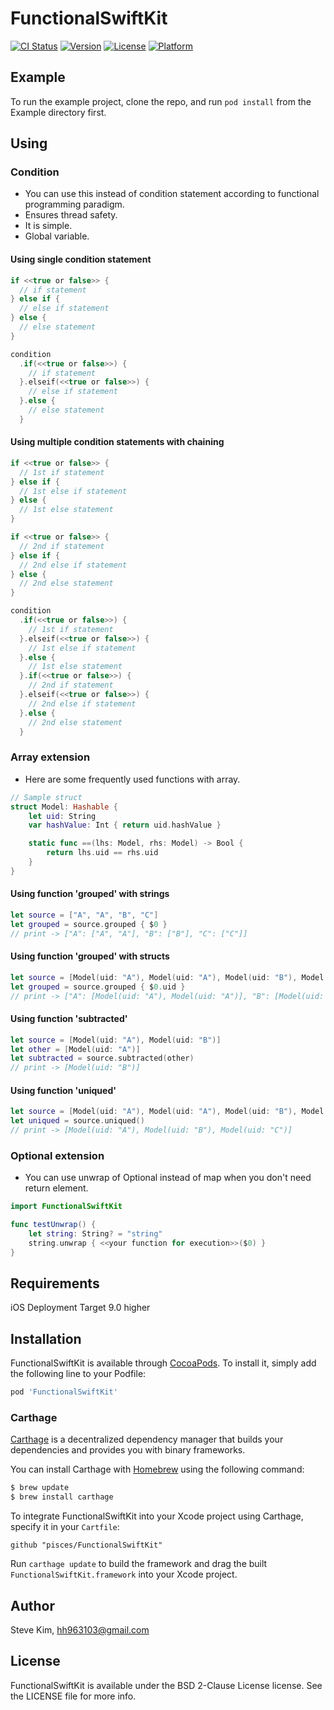 # FunctionalSwiftKit

[![CI Status](https://img.shields.io/travis/pisces/FunctionalSwiftKit.svg?style=flat)](https://travis-ci.org/pisces/FunctionalSwiftKit)
[![Version](https://img.shields.io/cocoapods/v/FunctionalSwiftKit.svg?style=flat)](https://cocoapods.org/pods/FunctionalSwiftKit)
[![License](https://img.shields.io/cocoapods/l/FunctionalSwiftKit.svg?style=flat)](https://cocoapods.org/pods/FunctionalSwiftKit)
[![Platform](https://img.shields.io/cocoapods/p/FunctionalSwiftKit.svg?style=flat)](https://cocoapods.org/pods/FunctionalSwiftKit)

## Example

To run the example project, clone the repo, and run `pod install` from the Example directory first.

## Using

### Condition
 * You can use this instead of condition statement according to functional programming paradigm.
 * Ensures thread safety.
 * It is simple.
 * Global variable.

#### Using single condition statement
```swift
if <<true or false>> {
  // if statement
} else if {
  // else if statement
} else {
  // else statement
}
```
```swift
condition
  .if(<<true or false>>) {  
    // if statement
  }.elseif(<<true or false>>) {
    // else if statement
  }.else {
    // else statement
  }
```

#### Using multiple condition statements with chaining
```swift
if <<true or false>> {
  // 1st if statement
} else if {
  // 1st else if statement
} else {
  // 1st else statement
}

if <<true or false>> {
  // 2nd if statement
} else if {
  // 2nd else if statement
} else {
  // 2nd else statement
}
```
```swift
condition
  .if(<<true or false>>) {  
    // 1st if statement
  }.elseif(<<true or false>>) {
    // 1st else if statement
  }.else {
    // 1st else statement
  }.if(<<true or false>>) {
    // 2nd if statement
  }.elseif(<<true or false>>) {
    // 2nd else if statement
  }.else {
    // 2nd else statement
  }
```

### Array extension
 * Here are some frequently used functions with array.

```swift
// Sample struct
struct Model: Hashable {
    let uid: String
    var hashValue: Int { return uid.hashValue }

    static func ==(lhs: Model, rhs: Model) -> Bool {
        return lhs.uid == rhs.uid
    }
}
```

#### Using function 'grouped' with strings
```swift
let source = ["A", "A", "B", "C"]
let grouped = source.grouped { $0 }
// print -> ["A": ["A", "A"], "B": ["B"], "C": ["C"]]
```

#### Using function 'grouped' with structs
```swift
let source = [Model(uid: "A"), Model(uid: "A"), Model(uid: "B"), Model(uid: "C")]
let grouped = source.grouped { $0.uid }
// print -> ["A": [Model(uid: "A"), Model(uid: "A")], "B": [Model(uid: "B")], "C": [Model(uid: "C")]]
```

#### Using function 'subtracted'
```swift
let source = [Model(uid: "A"), Model(uid: "B")]
let other = [Model(uid: "A")]
let subtracted = source.subtracted(other)
// print -> [Model(uid: "B")]
```

#### Using function 'uniqued'
```swift
let source = [Model(uid: "A"), Model(uid: "A"), Model(uid: "B"), Model(uid: "B")]
let uniqued = source.uniqued()
// print -> [Model(uid: "A"), Model(uid: "B"), Model(uid: "C")]
```

### Optional extension
 * You can use unwrap of Optional instead of map when you don't need return element.

```swift
import FunctionalSwiftKit

func testUnwrap() {
    let string: String? = "string"
    string.unwrap { <<your function for execution>>($0) }
}
```

## Requirements
iOS Deployment Target 9.0 higher

## Installation

FunctionalSwiftKit is available through [CocoaPods](https://cocoapods.org). To install
it, simply add the following line to your Podfile:

```ruby
pod 'FunctionalSwiftKit'
```

### Carthage

[Carthage](https://github.com/Carthage/Carthage) is a decentralized dependency manager that builds your dependencies and provides you with binary frameworks.

You can install Carthage with [Homebrew](http://brew.sh/) using the following command:

```bash
$ brew update
$ brew install carthage
```

To integrate FunctionalSwiftKit into your Xcode project using Carthage, specify it in your `Cartfile`:

```ogdl
github "pisces/FunctionalSwiftKit"
```

Run `carthage update` to build the framework and drag the built `FunctionalSwiftKit.framework` into your Xcode project.

## Author

Steve Kim, hh963103@gmail.com

## License

FunctionalSwiftKit is available under the BSD 2-Clause License license. See the LICENSE file for more info.
